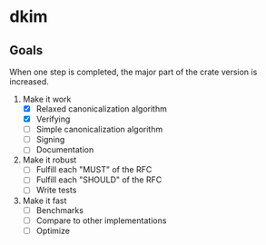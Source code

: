 # dkim

## Goals

When one step is completed, the major part of the crate version is increased.

1. Make it work
    - [x] Relaxed canonicalization algorithm
    - [x] Verifying
    - [ ] Simple canonicalization algorithm
    - [ ] Signing
    - [ ] Documentation
2. Make it robust
    - [ ] Fulfill each "MUST" of the RFC
    - [ ] Fulfill each "SHOULD" of the RFC
    - [ ] Write tests
3. Make it fast
    - [ ] Benchmarks
    - [ ] Compare to other implementations
    - [ ] Optimize
